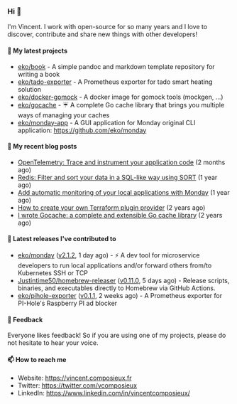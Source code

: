 ### Hi 👋

I'm Vincent. I work with open-source for so many years and I love to discover, contribute and share new things with other developers!

#### 🌱  My latest projects


- [eko/book](https://github.com/eko/book) - A simple pandoc and markdown template repository for writing a book
- [eko/tado-exporter](https://github.com/eko/tado-exporter) - A Prometheus exporter for tado smart heating solution
- [eko/docker-gomock](https://github.com/eko/docker-gomock) - A docker image for gomock tools (mockgen, ...)
- [eko/gocache](https://github.com/eko/gocache) - ☔️ A complete Go cache library that brings you multiple ways of managing your caches
- [eko/monday-app](https://github.com/eko/monday-app) - A GUI application for Monday original CLI application: https://github.com/eko/monday

#### 📜  My recent blog posts


- [OpenTelemetry: Trace and instrument your application code](https://vincent.composieux.fr/article/opentelemetry-trace-and-instrument-your-application-code) (2 months ago)
- [Redis: Filter and sort your data in a SQL-like way using SORT](https://vincent.composieux.fr/article/redis-filter-and-sort-your-data-in-a-sql-like-way-using-sort) (1 year ago)
- [Add automatic monitoring of your local applications with Monday](https://vincent.composieux.fr/article/add-automatic-monitoring-of-your-local-applications-with-monday) (1 year ago)
- [How to create your own Terraform plugin provider](https://vincent.composieux.fr/article/create-a-provider-plugin-for-terraform) (2 years ago)
- [I wrote Gocache: a complete and extensible Go cache library](https://vincent.composieux.fr/article/i-wrote-gocache-a-complete-and-extensible-go-cache-library) (2 years ago)

#### 🔭  Latest releases I've contributed to


- [eko/monday](https://github.com/eko/monday) ([v2.1.2](https://github.com/eko/monday/releases/tag/v2.1.2), 1 day ago) - ⚡️ A dev tool for microservice developers to run local applications and/or forward others from/to Kubernetes SSH or TCP
- [Justintime50/homebrew-releaser](https://github.com/Justintime50/homebrew-releaser) ([v0.11.0](https://github.com/Justintime50/homebrew-releaser/releases/tag/v0.11.0), 5 days ago) - Release scripts, binaries, and executables directly to Homebrew via GitHub Actions.
- [eko/pihole-exporter](https://github.com/eko/pihole-exporter) ([v0.1.1](https://github.com/eko/pihole-exporter/releases/tag/v0.1.1), 2 weeks ago) - A Prometheus exporter for PI-Hole&#39;s Raspberry PI ad blocker

#### 💬  Feedback

Everyone likes feedback! So if you are using one of my projects, please do not hesitate to hear your voice.

#### 📫  How to reach me

- Website: https://vincent.composieux.fr
- Twitter: https://twitter.com/vcomposieux
- LinkedIn: https://www.linkedin.com/in/vincentcomposieux/
